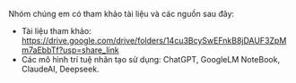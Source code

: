 Nhóm chúng em có tham khảo tài liệu và các nguồn sau đây: 
- Tài liệu tham khảo: https://drive.google.com/drive/folders/14cu3BcySwEFnkB8jDAUF3ZpMm7aEbbTf?usp=share_link
- Các mô hình trí tuệ nhân tạo sử dụng: ChatGPT, GoogleLM NoteBook, ClaudeAI, Deepseek. 
